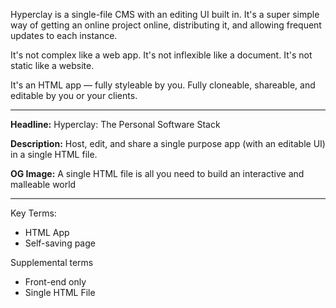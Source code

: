 Hyperclay is a single-file CMS with an editing UI built in. It's a super simple way of getting an online project online, distributing it, and allowing frequent updates to each instance.

It's not complex like a web app.
It's not inflexible like a document.
It's not static like a website.

It's an HTML app — fully styleable by you. Fully cloneable, shareable, and editable by you or your clients.

---

**Headline:** Hyperclay: The Personal Software Stack

**Description:** Host, edit, and share a single purpose app (with an editable UI) in a single HTML file.

**OG Image:** 
A single HTML file
is all you need to
build an interactive
and malleable world

---

Key Terms: 
* HTML App
* Self-saving page

Supplemental terms
* Front-end only
* Single HTML File